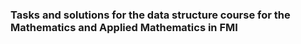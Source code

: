 ### Tasks and solutions for the data structure course for the Mathematics and Applied Mathematics in FMI
